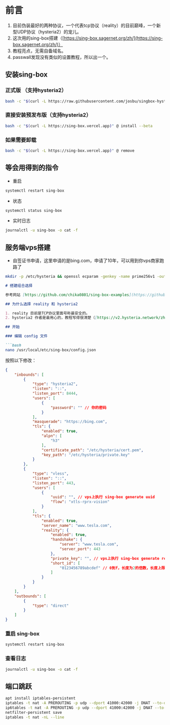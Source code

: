 # 前言

1. 目前伪装最好的两种协议，一个代表tcp协议（reality）的目前巅峰，一个新型UDP协议（hysteria2）的宠儿。
2. 这次用的sing-box搭建（[https://sing-box.sagernet.org/zh/](https://sing-box.sagernet.org/zh/)）
3. 教程亮点，无需自备域名。
4. passwall发现没有类似的设置教程，所以出一个。

## 安装sing-box

### 正式版 （支持hysteria2）

```bash
bash -c "$(curl -L https://raw.githubusercontent.com/josbu/singbox-hysteria2/main/hysteria2.sh)" @ install
```

### 直接安装预发布版（支持hysteria2）

```bash
bash -c "$(curl -L https://sing-box.vercel.app)" @ install --beta
```

### 如果需要卸载

```bash
bash -c "$(curl -L https://sing-box.vercel.app)" @ remove
```

## 等会用得到的指令

- 重启

```bash
systemctl restart sing-box
```

- 状态

```bash
systemctl status sing-box
```

- 实时日志

```bash
journalctl -u sing-box -o cat -f
```

## 服务端vps搭建

- 自签证书申请，这里申请的是bing.com，申请了10年，可以用到你vps商家跑路了
```bash
mkdir -p /etc/hysteria && openssl ecparam -genkey -name prime256v1 -out /etc/hysteria/private.key && openssl req -new -x509 -days 3650 -key /etc/hysteria/private.key -out /etc/hysteria/cert.pem -subj "/CN=bing.com"
```

```markdown
# 搭建组合选择

参考网站 [https://github.com/chika0801/sing-box-examples](https://github.com/chika0801/sing-box-examples)。后期可以根据需求自由组合。

## 为什么选择 reality 和 hysteria2

1. reality 目前是TCP协议里面号称最安全的。
2. hysteria2 作者是最用心的，教程写得很清楚（[https://v2.hysteria.network/zh/](https://v2.hysteria.network/zh/)）。

## 开始

### 编辑 config 文件

```bash
nano /usr/local/etc/sing-box/config.json
```

按照以下修改：

```json
{
    "inbounds": [
        {
            "type": "hysteria2",
            "listen": "::",
            "listen_port": 8444,
            "users": [
                {
                    "password": "" // 你的密码
                }
            ],
            "masquerade": "https://bing.com",
            "tls": {
                "enabled": true,
                "alpn": [
                    "h3"
                ],
                "certificate_path": "/etc/hysteria/cert.pem",
                "key_path": "/etc/hysteria/private.key"
            }
        },
        {
            "type": "vless",
            "listen": "::",
            "listen_port": 443,
            "users": [
                {
                    "uuid": "", // vps上执行 sing-box generate uuid
                    "flow": "xtls-rprx-vision"
                }
            ],
            "tls": {
                "enabled": true,
                "server_name": "www.tesla.com",
                "reality": {
                    "enabled": true,
                    "handshake": {
                        "server": "www.tesla.com",
                        "server_port": 443
                    },
                    "private_key": "", // vps上执行 sing-box generate reality-keypair
                    "short_id": [
                        "0123456789abcdef" // 0到f，长度为2的倍数，长度上限为16，默认这个也可以
                    ]
                }
            }
        }
    ],
    "outbounds": [
        {
            "type": "direct"
        }
    ]
}
```

### 重启 sing-box

```bash
systemctl restart sing-box
```

### 查看日志

```bash
journalctl -u sing-box -o cat -f
```


## 端口跳跃

```bash
apt install iptables-persistent
iptables -t nat -A PREROUTING -p udp --dport 41000:42000 -j DNAT --to-destination :8444
ip6tables -t nat -A PREROUTING -p udp --dport 41000:42000 -j DNAT --to-destination :8444
netfilter-persistent save
iptables -t nat -nL --line
```

